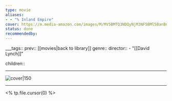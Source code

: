 ```yaml
---
type: movie
aliases:
- - "% Inland Empire"
cover: https://m.media-amazon.com/images/M/MV5BMTQ3NDQyNjM3NF5BMl5BanBnXkFtZTcwMzk5MDU0MQ@@._V1_SX300.jpg
status: done
recommendedby:
---
```

___tags:: prev:: [[movies|back to library]]
genre::
director:: - "[[David Lynch]]"
  
children::
___
![cover|150](https://m.media-amazon.com/images/M/MV5BMTQ3NDQyNjM3NF5BMl5BanBnXkFtZTcwMzk5MDU0MQ@@._V1_SX300.jpg)
___
<% tp.file.cursor(0) %>
